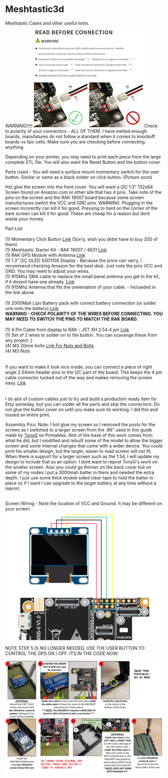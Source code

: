 # Meshtastic3d
Meshtastic Cases and other useful tools.

WARNING!!!!!
<img src="https://github.com/bryanshellpuppy/Meshtastic3d/blob/main/images/polarity_.jpg">
Check to polarity of your connectors - ALL OF THEM. I have melted enough boards, manufatures do not follow a standard when it comes to knockoff boards vs lipo cells. Make sure you are checking before connecting anything.

Depending on your printer, you may need to print each piece from the large complete STL file. You will also want the Reset Button and the button cover.

Parts Used - You will need a surface mount momentary switch for the user button. Similar or same as a black solder on click button. (Picture soon)

Hot glue the screen into the front cover. You will want a I2C 1.3" 132x64 Screen found on Amazon.com or other site that has 4 pins. Take note of the pins on the screen and the RAK 19007 board because some screen manufactures switch the VCC and GRD pins. WARNING: Plugging in the screen incorectly can kill it for good. Pressing to hard on the corner of the bare screen can kill it for good. These are cheap for a reason but dont waste your money.

Part List:<br>
<br>
(1) Momentary Click Button <a href="https://www.amazon.com/QTEATAK-Momentary-Tactile-Button-Assortment/dp/B07VQF8P2Y/ref=sr_1_35?crid=3QXPMZCZFW7U3&dib=eyJ2IjoiMSJ9.ruRDh8Tj1a13VD8jEURoVdYwJALM4uKzH_7rLd2hTHDGjHj071QN20LucGBJIEps.BuLYkAof1QPW6H8Vvi6uUFRkbhGifbejgvPs6ggz-ik&dib_tag=se&keywords=momentary+click+button+solder&qid=1725504484&sprefix=momentary+click+button+sold%2Caps%2C195&sr=8-35">Link</a> (Sorry, wish you didnt have to buy 200 of them)<br>
(1) Meshtastic Starter Kit - RAK 19007 / 4631 <a href="https://www.amazon.com/RAKwireless-WisBlock-Meshtastic-Starter-RAK19007/dp/B0CHKZJK9C">Link</a><br>
(1) RAK GPS Module with Antenna <a href="https://www.amazon.com/RAK-Wireless-RAK12500-Location-Module/dp/B0D33SFFGF/ref=sr_1_1_pp?crid=1SRTJUF1G9GOR&dib=eyJ2IjoiMSJ9.DZK1JnRMqSDaeN28Lb7iRZDTh7R93AEZbbrvWeAi7txX5VICSqbEqhsIMaJHye-m2UXts2cZGJGishPJZcRMrbf1uNctm89gK_qrHsVAHrP_IEKp8L2AGYs5uFISrolUhoIF3MzIezF2H8oSG-GjO7mQciol72UeobdIUi80q_i4PGi7co4vp5KMmolRrw7KyO7V8K74-9iXXAXYj3lW149s2tkaKg2l8IMbscy07c4.I8Z1-mIsX4EKdM90RHzpctskwEvLfeWifFc_VVFXhA0&dib_tag=se&keywords=rak+gps&qid=1725504168&sprefix=rak+gp%2Caps%2C177&sr=8-1">Link</a><br>
(1) 1.3" I2C OLED SSD1106 Display - Because the price can varry, I recommend checking Amazon for the best deal. Just note the pins VCC and GND. You may need to adjust your wires.<br>
(1) 915Mhz SMA cable to replace the small panel antenna you get in the kit, if it dosent have one already. <a href="https://www.amazon.com/Wishiot-Antenna-915MHz-Connector-Lora32u4/dp/B0BX2NFM9B/ref=sr_1_6?crid=121AMCDQNJ3MH&dib=eyJ2IjoiMSJ9.SNiFV78Qg3VZ6bR3M_wWj50T--Y_f4LtEoTRuckI1qb0YJY1ZGWaz7sqFf3gVF3CQUFTcddSbnXiCtKsnP4--gCG2i9Y0Y_-0WvN51UCuBfxmL4bFgqx5VqYLUkP2tB7pizFcXofpGF9sLvhVVxGtQP2QURgzZjgmlogNFF-QlP6tt9EQs1imFkDvLpQhsJ6jsrfUGdz13cuhBmi0qVnZiZbY7uU4aTwzb6hNxfxktc.H1YckMJ099bG6m_tq2R8rTA3oNG-ECW6rlswZI0PZl4&dib_tag=se&keywords=915+mhz&qid=1725504225&sprefix=915+mhz%2Caps%2C149&sr=8-6">Link</a><br>
(1) 915Mhz Antenna that fits the oreientation of your cable. - Inclueded in the link above<br><br>
(1) 2000Mah Lipo Battery pack with correct battery connection (or solder one onto the battery) <a href="https://www.amazon.com/1800mAh-battery-Rechargeable-Lithium-Connector/dp/B07BTTKM8H/ref=sr_1_18?crid=3CH3P2PN4S7PG&dib=eyJ2IjoiMSJ9.1bpVYctOhbIV6FY2OjNeO-TLfi-ERuJ7WiU6OG98ccjTP9bSViGC7Aku6hIzehvYfJzYeY6ffphZamrYZglYnfOgN5Md_TdTvCPKIly9inZkKZMkL1uzBSNp5_cvac6pOBdhhaHzuIgYR44Vk1Htpf7DYyXMoJfvHh0Sz-k4CloNC4NPRaQueLIiJK8BlJ49fa1o8nCkv6Hz_oh9n-5-C2mNYZ0CDnrPyw6F7ds0ita54RORRvfMJjLRqM6z89Qo8PW7SB6-LGrBHjGOPO4brjyXZSmIxXIf87dBE3V1n9g.smowABqF3aGO6kBVAu6nXsvaYrYNa5uYz_v2yzI9qWM&dib_tag=se&keywords=2000mah%2B3.7v%2Brechargeable%2Bbattery&qid=1725504327&sprefix=2000mah%2Caps%2C150&sr=8-18&th=1">Link</a> <br><strong>WARNING - CHECK POLARITY OF THE WIRES BEFORE CONNECTING. YOU MAY NEED TO SWITCH THE PINS TO MATCH THE RAK BOARD.</strong><br><br>
(1) 4 Pin Cable from display to RAK - JST XH 2.54 4 pin <a href="https://www.amazon.com/Sets-2-5-4-Connector-200mm-Female/dp/B01DUC1S14/ref=sr_1_14?crid=3C7KIY9T0MWL5&dib=eyJ2IjoiMSJ9.m15Ofd1u28AxlS0oDE_26sSwMRmm3YCizdEwpzx_ZqdYqpKedjzbA_qH8OdX4g407TVE4mrZ02iE2T3oqHHfk6nf7-Vd5H9dgUo8FA8W35S3NcDDAyfvLicfJ-b0vd7hgfztyEAMLcXaE-mLGsbIXrUcBTCA0OLT_VQBN7nlCVhRpLAMOwrCfZguJgn9Ihw2Didlf2Da4C8_NYiSvRod_nYj2Rwgtnshyv4YIzinoFPCs2oD4yc_RY-3EsIdNpclGbAdPyqMpRpwpwYS8kiShR40JINCWSlBrQjCzoY-sps.YBjUvPVivV7FtEEv76qWv5IV1GZev987I1v6Ts16ObM&dib_tag=se&keywords=4+pin+cable+connector&qid=1725504635&sprefix=4+pin+cable+connector%2Caps%2C168&sr=8-14">Link</a><br>
(1) Set of 2 wires to solder on to the button. You can scavange these from any project ;)<br>
(4) M3 20mm bolts <a href="https://www.amazon.com/mxuteuk-Metric-Screws-Suitable-Printer/dp/B0C7ZPZ214/ref=sr_1_1?crid=2IVZVQBHFFK37&dib=eyJ2IjoiMSJ9.CImQszsKZiemhuBPMvECRdS4a3z6uJ3kU97PMinpZu3_UgLXAEhcP8n8ErWp6G-4-YVX0J57Fp-KIztVKUFs57fC249vvOvRvagSodTXBNBPuCbB2WKJfGMeP1Y7tz8oNlB_6_Kpsw9zuCPkFv6TUgm9qsuigXwl8ecsz2B09jbRsrYbPLidHMiMiVOfuczhOMivBP_DV17cHEtCgNSCkEyxNLaVv67n8vJN9UzgdsU._fXwz0MDmDa-d0TluoLVdgydwWkfjC0R_YvDKBQQXx4&dib_tag=se&keywords=M3+20mm+bolts&qid=1725504727&sprefix=m3+20mm+bolts%2Caps%2C165&sr=8-1">Link For Nuts and Bolts</a><br>
(4) M3 Nuts<br>
<br>
<br>
If you want to make it look nice inside, you can connect a piece of right angle 2.54mm header pins to the I2C part of the board. This keeps the 4 pin cable connector tucked out of the way and makes removing the screen easy. <a href="https://www.amazon.com/Uxcell-a15062500ux0349-Single-40-pin-Breadboard/dp/B01461DQ6S/ref=sr_1_1?crid=1BBGFJ3TCZ990&dib=eyJ2IjoiMSJ9.wOjS79Xdz7AeZPKKXuBESL69Tsjj6Wo_kRf7Ld3b9feFQnz-_k_N9f4A1mG1uTvs_eelDZi99pFkMHq1RTp_nIVI5sWbjQFetu1tFaGb0idC8PKLNmTkzr5uoGBqLHJM-7KEdtuKAKbyOpJ5Szg9hfgseSbckdSek4y0zqpOSQE1KLxe5NZRAkWPqRSp_T74QOCJ2UEhu7RyE4vMIuvQlnjFLcReY0i6gYYxSvmf768.Pzc3dpPVY_zxAwG-9eCtX-jc8FMW7ed4OCQqvisnJZI&dib_tag=se&keywords=right+angle+bread+board+pins&qid=1725504866&sprefix=right+angle+bread+board+pin%2Caps%2C173&sr=8-1">Link</a><br><br><br>
I do alot of custom cables just to try and build a production ready item for Etsy someday, but you can solder all the parts and skip the connectors. Do not glue the button cover on until you make sure its working. I did this and tossed an entire print.

Assembly Pics:
Note: I hot glue my screen so I removed the posts for the screws as I switched to a larger screen from the .96" used in this guide made by <a href="https://www.printables.com/@TonyG">TonyG</a> on Printables. Alot of the base of this work comes from what he did, but I modified and rebuilt some of the model to allow the bigger screen and some internal changes that came with a wider device. You could print his smaller design, but the larger, easier to read screen will not fit. When there is support for a larger screen such as the 1.54, I will update my design to include that as an option. I dont want to repost TonyG's work on the smaller screen. Also you could go thinner on the back cover but on some of my nodes I put a 3000mah batter in there and needed the extra depth. I just use some thick double sided clear tape to hold the batter in place so if I want I can upgrade to the larger battery at any time without a reprint.<br><br>

Screen Wiring - Note the location of VCC and Ground. It may be different on your screen.
<img src="https://github.com/bryanshellpuppy/Meshtastic3d/blob/main/images/583944124df42389fef9086c5ece1834378ca0b8.png"><br>

NOTE STEP 5 IS NO LONGER NEEDED. USE THE USER BUTTON TO CONTROL THE GPS ON / OFF. ITS IN THE CODE NOW.


<img src="https://github.com/bryanshellpuppy/Meshtastic3d/blob/main/images/RAK_Assembly.jpg">
